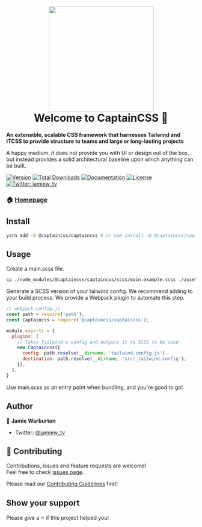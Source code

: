 <h1 align="center"><img width="279" src="https://user-images.githubusercontent.com/2754728/97885162-ec8fbf00-1d1e-11eb-9f7d-9cef86938da0.png"><br />Welcome to CaptainCSS 👋</h1>

**An extensible, scalable CSS framework that harnesses Tailwind and ITCSS to provide structure to teams and large or long-lasting projects**

A happy medium: it does not provide you with UI or design out of the box, but instead provides a solid architectural baseline upon which anything can be built.

<p>
  <a href="https://www.npmjs.com/package/@captaincss/captaincss"><img alt="Version" src="https://img.shields.io/npm/v/@captaincss/captaincss?style=for-the-badge" /></a>
  <a href="https://www.npmjs.com/package/@captaincss/captaincss"><img src="https://img.shields.io/npm/dt/@captaincss/captaincss.svg?style=for-the-badge" alt="Total Downloads"></a>
  <a href="https://github.com/hex-digital/captaincss/wiki" target="_blank">
    <img alt="Documentation" src="https://img.shields.io/badge/documentation-wip-red.svg?style=for-the-badge" />
  </a>
  <a href="https://github.com/hex-digital/captaincss/blob/main/LICENSE"><img src="https://img.shields.io/npm/l/@captaincss/captaincss.svg?style=for-the-badge" alt="License"></a>
  <a href="https://twitter.com/jamiew_tv" target="_blank">
    <img alt="Twitter: jamiew_tv" src="https://img.shields.io/twitter/follow/jamiew_tv.svg?style=social" />
  </a>
</p>

### 🏠 [Homepage](https://github.com/hex-digital/captaincss)

## Install

```sh
yarn add -D @captaincss/captaincss # or npm install -D @captaincss/captaincss
```

## Usage

Create a main.scss file.

```sh
cp ./node_modules/@captaincss/captaincss/scss/main.example.scss ./assets/scss/.
```

Generate a SCSS version of your tailwind config. We recommend adding to your build process.
We provide a Webpack plugin to automate this step.

```js
// webpack.config.js
const path = require('path');
const Captaincss = require('@captaincss/captaincss');

module.exports = {
  plugins: [
    // Takes Tailwind's config and outputs it to SCSS to be used
    new Captaincss({
      config: path.resolve(__dirname, 'tailwind.config.js'),
      destination: path.resolve(__dirname, 'src/_tailwind.config'),
    }),
  ],
}
```

Use main.scss as an entry point when bundling, and you're good to go!

## Author

👤 **Jamie Warburton**

* Twitter: [@jamiew\_tv](https://twitter.com/jamiew\_tv)

## 🤝 Contributing

Contributions, issues and feature requests are welcome!<br />Feel free to check [issues page](https://github.com/hex-digital/captaincss/issues).

Please read our [Contributing Guidelines](https://github.com/hex-digital/captaincss/blob/main/.github/CONTRIBUTING.md) first!

## Show your support

Please give a ⭐️ if this project helped you!
